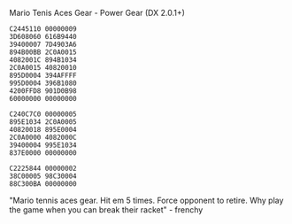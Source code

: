 Mario Tenis Aces Gear - Power Gear (DX 2.0.1+)
```
C2445110 00000009
3D608060 616B9440
39400007 7D4903A6
894B00BB 2C0A0015
4082001C 894B1034
2C0A0015 40820010
895D0004 394AFFFF
995D0004 396B1080
4200FFD8 901D0B98
60000000 00000000

C240C7C0 00000005
895E1034 2C0A0005
40820018 895E0004
2C0A0000 4082000C
39400004 995E1034
837E0000 00000000

C2225844 00000002
38C00005 98C30004
88C300BA 00000000
```
"Mario tennis aces gear. Hit em 5 times. Force opponent to retire. Why play the game when you can break their racket" - frenchy
